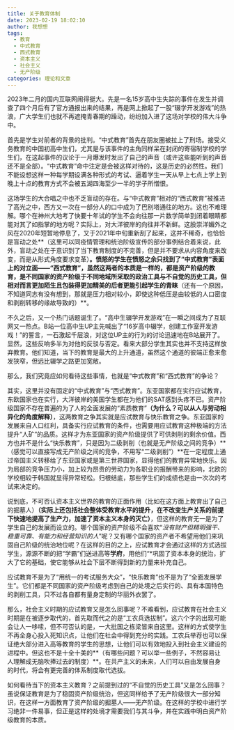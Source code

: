 ```yaml
---
title: 关于教育体制
date: 2023-02-19 18:02:10
author: 我想想
tags:
  - 教育
  - 中式教育
  - 西式教育
  - 资本主义
  - 社会主义
  - 无产阶级
categories: 理论和文章
---
```


​	2023年二月的国内互联网闹得挺大。先是一名15岁高中生失踪的事件在发生并调查了四个月后有了官方通报出来的结果，再是网上掀起了一股“辍学开发游戏”的热浪，广大学生们也就不再遮掩青春期的躁动，纷纷加入进了这场对学校的伟大斗争中。

​	首先是学生对前者的背景的批判。“中式教育”首先在朋友圈被拉上了刑场。接受义务教育的中国初高中生们，尤其是与该事件的主角同样呆在封闭的寄宿制学校的学生们，在这起事件的议论于一月爆发时发出了自己的声音（或许这些能听到的声音还不是全部）。“中式教育”命中注定是会被这样对待的，这是历史的必然性。我们不能设想这样一种每学期设满各种形式的考试、逼着学生一天从早上七点上学上到晚上十点的教育方式不会被五湖四海至少一半的学子所憎恨。

​	这场学生的大合唱之中也不乏盲动的存在。与“中式教育”相对的“西式教育”被推进了高光之中，西方又一次在一部分人的口中成为了巴别塔通往的地方。这也不难理解。哪个在神州大地考了快要十年试的学生不会向往那一片数学简单到闭着眼睛都能对其了如指掌的地方呢？实际上，对大洋彼岸的向往并不新鲜。这股崇洋媚外之风在2020年短暂地停息了，又于2021年中旬重新刮了起来，这并不稀奇，也恰恰是盲动之处**（这里可以同疫情管理和统治阶级宣传的部分事例结合着来说，此外，盲动之处在于意识到了当下教育制度的不完善，但是并不要求从内容角度来改变，而是从形式角度要求变革）**。愤怒的学生在愤怒之余只找到了“中式教育”表面上的对立面——“西式教育”，虽然这两者的本质是一样的，都是资产阶级的教育，是不同国家的资产阶级于不同地域所采取的政治工具与不自觉的历史工具，但相对而言更加陌生且包装得更加精美的后者更能引起学生的青睐**（还有一个原因，不知道同志有没有想到，那就是压力相对较小，即使这种低压是由较低的人口密度和剥削转移的缘故导致的）**。

​	不久之后，又一个热门话题诞生了。“高中生辍学开发游戏”在一瞬之间成为了互联网又一热点。B站一位高中生UP主先喊出了“16岁高中辍学，创建工作室开发游戏！”的誓言，一石激起千层浪，对这位UP主的行为的讨论迅速地在B站展开了。显然，这些反响多半为对他的反驳与否定。看来大部分学生其实也并不支持这样放弃教育。他们知道，当下的教育是最大的上升通道，虽然这个通道的彼端正愈来愈发狭窄，但远比辍学之路更加宽敞。

​	那么，我们究竟应如何看待这些事情，也就是“中式教育”和“西式教育”的争论？

​	其实，这里并没有固定的“中式教育”与“西式教育”。东亚国家都在实行应试教育，东欧国家也在实行，大洋彼岸的美国学生都在为他们的SAT感到头疼不已。资产阶级国家不存在普遍的为了人的全面发展的“素质教育”**（为什么？可以从人与劳动相异化的角度解释）**，这两教育之争其实就是应试教育与快乐教育之争。东亚国家的发展来自人口红利，具备实行应试教育的条件，也需要用应试教育这种极端的方法提升“人矿”的品质。这样才为东亚国家的资产阶级提供了可供剥削的剩余价值。西方也并不是什么“快乐教育”，只是因为二级剥削（也就是无产阶级之间的竞争）**（感觉可以直接写成无产阶级之间的竞争，不用写“二级剥削”）**在一定程度上通过帝国主义转移给了东亚国家或是第三世界国家，显得他们的教育异常地快乐。因为局部的竞争压力小，加上较为昂贵的劳动力为各职业的报酬带来的影响，北欧的学校相较于韩国就显得异常轻松。归根结底，那些学生们的成绩也是由一次次的考试来决定的。

​	说到底，不可否认资本主义世界的教育的正面作用（比如在这方面上教育出了自己的掘墓人）**（实际上还包括社会整体受教育水平的提升，在不改变生产关系的前提下快速地提高了生产力，加速了资本主义本身的灭亡）**，但这样的教育无一是为了学生自己的发展而设立的。哪个国家的资产阶级不会喜欢“*没有财产但精明强干、稳重可靠、有能力和经营知识的人*”呢？又有哪个国家的资产者不希望用他们来巩固自己阶级的统治地位呢？在这样的目的之上，应试教育才会通过这样的方式选拔学生，源源不断的把“学霸”们送进高等**学府**，用他们“*巩固了资本本身的统治，扩大了它的基础，使它能够从社会下层不断得到新的力量来补充自己。

​	应试教育不是为了“用统一的考试服务大众”，“快乐教育”也不是为了“全面发展学生”。它们都是不同国家的资产阶级考虑到自己的处境之后实行的、具有本国特色的剥削工具，只不过各自都有量身定制的华丽外衣罢了。

​	那么，社会主义时期的应试教育又是怎么回事呢？不难看到，应试教育在社会主义时期是在被逐步取代的，首先取而代之的是“工农兵选拔制”。这六个字的出现可能会让人一哆嗦，但不可否认的是，一大批国之栋梁皆来自这里。这样的方式使学生不再全身心投入死知识点，让他们在社会中得到充分的实践。工农兵举荐也可以保证绝大部分进入高等教育的学生的思想，让他们可以有效地投入到社会主义建设的进程中。但这也不是十全十美的**（有哪些问题？可以举一些例子，不然容易让人理解成无脑吹捧过去的制度）**。在共产主义的未来，人们可以自由发展自身的时代，将会有更完善的体系制度取代选拔。

​	如何看待当下的资本主义教育？之前提到过的“不自觉的历史工具”又是怎么回事？虽说保证教育是为了稳固资产阶级统治，但这同样给予了无产阶级很大一部分知识，在这样一方面教育了资产阶级的掘墓人——无产阶级。在这样的学校中进行学习绝非一件易事，但正是这样的处境才需要我们与其斗争，并在实践中明白资产阶级教育的本质。